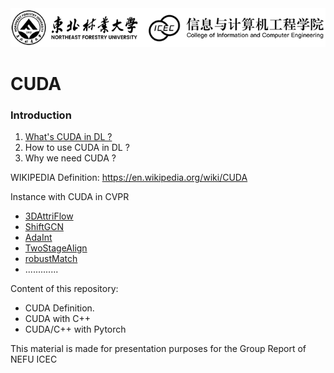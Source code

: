 <img src="/pics/logo.png" width="950px"> 


# CUDA

### Introduction
1. [What's CUDA in DL ?](https://github.com/moulelin/CUDA-NEFU/wiki/CUDA-Definition)
2. How to use CUDA in DL ?
3. Why we need CUDA ?

WIKIPEDIA Definition: https://en.wikipedia.org/wiki/CUDA

Instance with CUDA in CVPR
- [3DAttriFlow](https://github.com/fatPeter/ThreeDAC)
- [ShiftGCN](https://github.com/kchengiva/Shift-GCN)
- [AdaInt
](https://github.com/imcharlesy/adaint)
- [TwoStageAlign](https://github.com/guoshi28/2stagealign)
- [robustMatch](https://github.com/thinklab-sjtu/robustmatch)
- .............
  
Content of this repository:

- CUDA Definition. 
- CUDA with C++
- CUDA/C++ with Pytorch

This material is made for presentation purposes for the Group Report of NEFU ICEC






